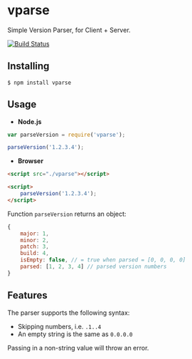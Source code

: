 # vparse

Simple Version Parser, for Client + Server.

[![Build Status](https://travis-ci.org/vitaly-t/vparse.svg?branch=master)](https://travis-ci.org/vitaly-t/vparse)

## Installing

```
$ npm install vparse
```

## Usage

* **Node.js**

```js
var parseVersion = require('vparse');

parseVersion('1.2.3.4');
```

* **Browser**

```html
<script src="./vparse"></script>

<script>
    parseVersion('1.2.3.4');
</script>
```

Function `parseVersion` returns an object:

```js
{
    major: 1,
    minor: 2,
    patch: 3,
    build: 4,
    isEmpty: false, // = true when parsed = [0, 0, 0, 0]
    parsed: [1, 2, 3, 4] // parsed version numbers
}
```

## Features

The parser supports the following syntax:

* Skipping numbers, i.e. `.1..4`
* An empty string is the same as `0.0.0.0`

Passing in a non-string value will throw an error.
